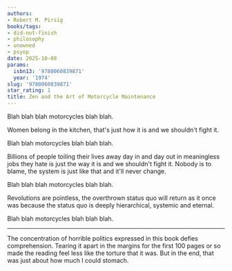 ```yaml
---
authors:
- Robert M. Pirsig
books/tags:
- did-not-finish
- philosophy
- unowned
- psyop
date: 2025-10-08
params:
  isbn13: '9780060839871'
  year: '1974'
slug: '9780060839871'
star_rating: 1
title: Zen and the Art of Motorcycle Maintenance
---
```



<!--more-->

Blah blah blah motorcycles blah blah.

Women belong in the kitchen, that's just how it is and we shouldn't fight it. 

Blah blah motorcycles blah blah blah.

Billions of people toiling their lives away day in and day out in meaningless jobs they hate is just the way it is and we shouldn't fight it. Nobody is to blame, the system is just like that and it'll never change.

Blah blah blah motorcycles blah blah.

Revolutions are pointless, the overthrown status quo will return as it once was because the status quo is deeply hierarchical, systemic and eternal. 

Blah blah motorcycles blah blah blah.

---

The concentration of horrible politics expressed in this book defies comprehension. Tearing it apart in the margins for the first 100 pages or so made the reading feel less like the torture that it was. But in the end, that was just about how much I could stomach.

